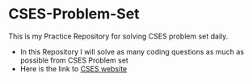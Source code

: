 # CSES-Problem-Set
This is my Practice Repository for solving CSES problem set daily.
- In this Repository I will solve as many coding questions as much as possible from CSES Problem set
- Here is the link to [CSES website](https://cses.fi/problemset)
